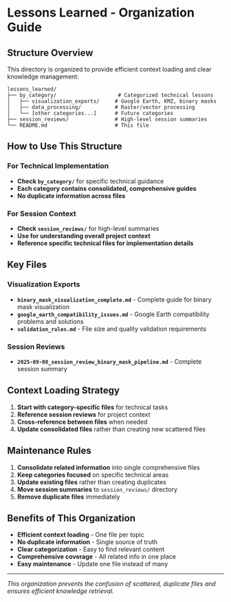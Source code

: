 # Lessons Learned - Organization Guide

## Structure Overview

This directory is organized to provide efficient context loading and clear knowledge management:

```
lessons_learned/
├── by_category/                    # Categorized technical lessons
│   ├── visualization_exports/     # Google Earth, KMZ, binary masks
│   ├── data_processing/           # Raster/vector processing
│   └── [other categories...]      # Future categories
├── session_reviews/               # High-level session summaries
└── README.md                      # This file
```

## How to Use This Structure

### For Technical Implementation
- **Check `by_category/`** for specific technical guidance
- **Each category contains consolidated, comprehensive guides**
- **No duplicate information across files**

### For Session Context
- **Check `session_reviews/`** for high-level summaries
- **Use for understanding overall project context**
- **Reference specific technical files for implementation details**

## Key Files

### Visualization Exports
- **`binary_mask_visualization_complete.md`** - Complete guide for binary mask visualization
- **`google_earth_compatibility_issues.md`** - Google Earth compatibility problems and solutions
- **`validation_rules.md`** - File size and quality validation requirements

### Session Reviews
- **`2025-09-08_session_review_binary_mask_pipeline.md`** - Complete session summary

## Context Loading Strategy

1. **Start with category-specific files** for technical tasks
2. **Reference session reviews** for project context
3. **Cross-reference between files** when needed
4. **Update consolidated files** rather than creating new scattered files

## Maintenance Rules

1. **Consolidate related information** into single comprehensive files
2. **Keep categories focused** on specific technical areas
3. **Update existing files** rather than creating duplicates
4. **Move session summaries** to `session_reviews/` directory
5. **Remove duplicate files** immediately

## Benefits of This Organization

- **Efficient context loading** - One file per topic
- **No duplicate information** - Single source of truth
- **Clear categorization** - Easy to find relevant content
- **Comprehensive coverage** - All related info in one place
- **Easy maintenance** - Update one file instead of many

---

*This organization prevents the confusion of scattered, duplicate files and ensures efficient knowledge retrieval.*

